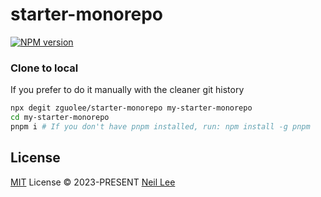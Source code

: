 # starter-monorepo

[![NPM version](https://img.shields.io/npm/v/starter-monorepo?color=a1b858&label=)](https://www.npmjs.com/package/starter-monorepo)

### Clone to local

If you prefer to do it manually with the cleaner git history

```bash
npx degit zguolee/starter-monorepo my-starter-monorepo
cd my-starter-monorepo
pnpm i # If you don't have pnpm installed, run: npm install -g pnpm
```

## License

[MIT](./LICENSE) License &copy; 2023-PRESENT [Neil Lee](https://github.com/zguolee)
